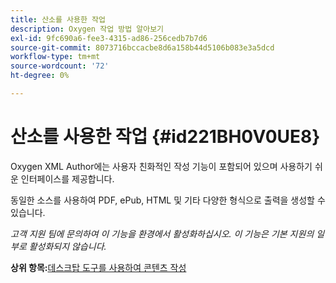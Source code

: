 ```yaml
---
title: 산소를 사용한 작업
description: Oxygen 작업 방법 알아보기
exl-id: 9fc690a6-fee3-4315-ad86-256cedb7b7d6
source-git-commit: 8073716bccacbe8d6a158b44d5106b083e3a5dcd
workflow-type: tm+mt
source-wordcount: '72'
ht-degree: 0%

---
```


# 산소를 사용한 작업 {#id221BH0V0UE8}

Oxygen XML Author에는 사용자 친화적인 작성 기능이 포함되어 있으며 사용하기 쉬운 인터페이스를 제공합니다.

동일한 소스를 사용하여 PDF, ePub, HTML 및 기타 다양한 형식으로 출력을 생성할 수 있습니다.

*고객 지원 팀에 문의하여 이 기능을 환경에서 활성화하십시오. 이 기능은 기본 지원의 일부로 활성화되지 않습니다.*

**상위 항목:**[&#x200B;데스크탑 도구를 사용하여 콘텐츠 작성](author-desktop-tools.md)
